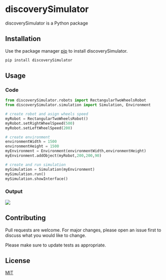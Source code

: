 # discoverySimulator

discoverySimulator is a Python package 

## Installation

Use the package manager [pip](https://pip.pypa.io/en/stable/) to install discoverySimulator.

```bash
pip install discoverySimulator
```

## Usage

### Code
```python
from discoverySimulator.robots import RectangularTwoWheelsRobot
from discoverySimulator.simulation import Simulation, Environment

# create robot and asign wheels speed
myRobot = RectangularTwoWheelsRobot()
myRobot.setRightWheelSpeed(500)
myRobot.setLeftWheelSpeed(200)

# create environment
environmentWidth = 1500
environmentHeight = 1500
myEnvironment = Environment(environmentWidth,environmentHeight)
myEnvironment.addObject(myRobot,200,200,90)

# create and run simulation 
mySimulation = Simulation(myEnvironment)
mySimulation.run()
mySimulation.showInterface()
```
### Output 
![](output.png)


## Contributing
Pull requests are welcome. For major changes, please open an issue first to discuss what you would like to change.

Please make sure to update tests as appropriate.

## License
[MIT](https://choosealicense.com/licenses/mit/)